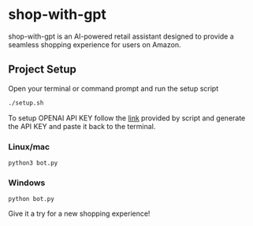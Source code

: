 # shop-with-gpt
shop-with-gpt is an AI-powered retail assistant designed to provide a seamless shopping experience for users on Amazon.

## Project Setup
Open your terminal or command prompt and run the setup script
```bash
./setup.sh
```
To setup OPENAI API KEY follow the [link](https://platform.openai.com/account/api-keys) provided by script and generate the API KEY and paste it back to the terminal.

### Linux/mac
```
python3 bot.py
```

### Windows
```
python bot.py
```

Give it a try for a new shopping experience!